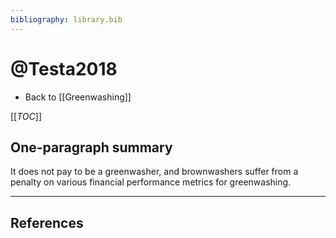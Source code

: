 ```yaml
---
bibliography: library.bib
---
```


# @Testa2018

* Back to [[Greenwashing]]

[[_TOC_]]

## One-paragraph summary

It does not pay to be a greenwasher, and brownwashers suffer from a penalty on various financial performance metrics for greenwashing.

---

## References
